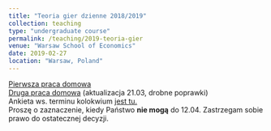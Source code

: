 ```yaml
---
title: "Teoria gier dzienne 2018/2019"
collection: teaching
type: "undergraduate course"
permalink: /teaching/2019-teoria-gier
venue: "Warsaw School of Economics"
date: 2019-02-27
location: "Warsaw, Poland"
---
```


[Pierwsza praca domowa](/TG/TG_PS1.pdf)  
[Druga praca domowa](/TG/TG_PS2.pdf)  (aktualizacja 21.03, drobne poprawki)  
Ankieta ws. terminu kolokwium [jest tu.](https://doodle.com/poll/4qc8qd3ya2ns5vwy)  
Proszę o zaznaczenie, kiedy Państwo **nie mogą** do 12.04. Zastrzegam sobie prawo do ostatecznej decyzji.

